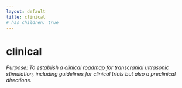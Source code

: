 ```yaml
---
layout: default
title: clinical
# has_children: true
---
```

# clinical

*Purpose: To establish a clinical roadmap for transcranial ultrasonic stimulation, including guidelines for clinical trials but also a preclinical directions.*
